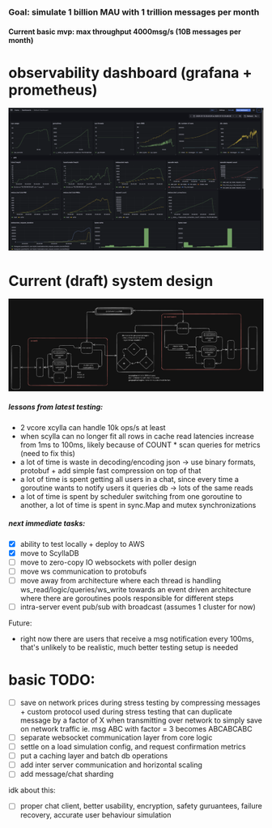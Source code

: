 ### Goal: simulate 1 billion MAU with 1 trillion messages per month
#### Current basic mvp: max throughput 4000msg/s (10B messages per month)

# observability dashboard (grafana + prometheus)

![Grafana](./grafana.png)

# Current (draft) system design
![System design](./architecture.png)


##### lessons from latest testing:
- 2 vcore xcylla can handle 10k ops/s at least
- when scylla can no longer fit all rows in cache read latencies increase from 1ms to 100ms, likely because of COUNT * scan queries for metrics (need to fix this)
- a lot of time is waste in decoding/encoding json -> use binary formats, protobuf + add simple fast compression on top of that
- a lot of time is spent getting all users in a chat, since every time a goroutine wants to notify users it queries db -> lots of the same reads
- a lot of time is spent by scheduler switching from one goroutine to another, a lot of time is spent in sync.Map and mutex synchronizations

##### next immediate tasks:
- [x] ability to test locally + deploy to AWS
- [x] move to ScyllaDB
- [ ] move to zero-copy IO websockets with poller design
- [ ] move ws communication to protobufs
- [ ] move away from architecture where each thread is handling ws_read/logic/queries/ws_write towards an event driven architecture where there are goroutines pools responsible for different steps
- [ ] intra-server event pub/sub with broadcast (assumes 1 cluster for now)

Future:
- right now there are users that receive a msg notification every 100ms, that's unlikely to be realistic, much better testing setup is needed

# basic TODO:
- [ ] save on network prices during stress testing by compressing messages + custom protocol used during stress testing that can duplicate message by a factor of X when transmitting over network to simply save on network traffic ie. msg ABC with factor = 3 becomes ABCABCABC
- [ ] separate websocket communication layer from core logic
- [ ] settle on a load simulation config, and request confirmation metrics
- [ ] put a caching layer and batch db operations
- [ ] add inter server communication and horizontal scaling
- [ ] add message/chat sharding

idk about this:
- [ ] proper chat client, better usability, encryption, safety guruantees, failure recovery, accurate user behaviour simulation